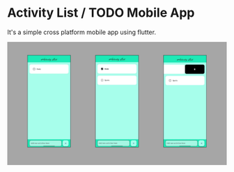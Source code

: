 # Activity List / TODO Mobile App
 It's a simple cross platform mobile app using flutter.

![image alt](https://github.com/Fouad-Showmik/Activity-List-or-TODO-Mobile-App/blob/main/Untitled%20design.jpg?raw=true)
